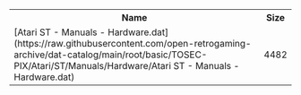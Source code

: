 <table>
<tr><th>Name</th><th>Size</th></tr>
<tr><td>[Atari ST - Manuals - Hardware.dat](https://raw.githubusercontent.com/open-retrogaming-archive/dat-catalog/main/root/basic/TOSEC-PIX/Atari/ST/Manuals/Hardware/Atari ST - Manuals - Hardware.dat)</td><td>4482</td></tr>
</table>

